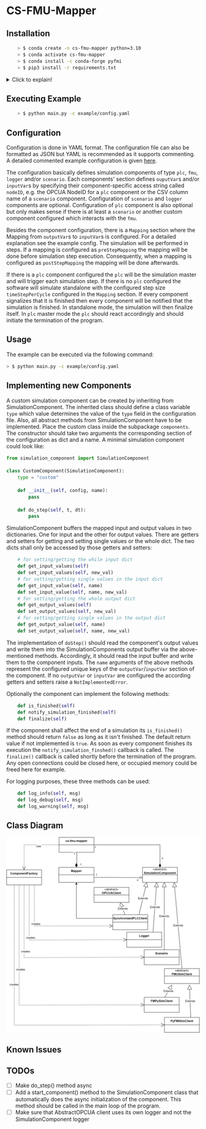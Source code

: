 # CS-FMU-Mapper

## Installation

```bash
    > $ conda create -n cs-fmu-mapper python=3.10
    > $ conda activate cs-fmu-mapper
    > $ conda install -c conda-forge pyfmi
    > $ pip3 install -r requirements.txt
```
<details>
    <summary>Click to explain!</summary>
    
    - creates a new conda environment named cs-fmu-mapper with Python version 3.10; both -n, --name will be accepted
    - activates the cs-fmu-mapper conda environment, making it the current working environment
    - installs the pyfmi package from the conda-forge channel into the currently active conda environment
    - uses pip to install the Python packages listed in the requirements.txt file into the currently active conda environment
</details>


## Executing Example

```bash
    > $ python main.py -c example/config.yaml
```

## Configuration

Configuration is done in YAML format. The configuration file can also be formatted as JSON but YAML is recommended as it supports commenting. A detailed commented example configuration is given [here](example/config.yaml).

The configuration basically defines simulation components of type `plc`, `fmu`, `logger` and/or `scenario`. Each components' section defines `ouputVar`s and/or `inputVar`s by specifying their component-specific access string called `nodeID`, e.g. the OPCUA NodeID for a `plc` component or the CSV column name of a `scenario` component. Configuration of `scenario` and `logger` components are optional. Configuration of `plc` component is also optional but only makes sense if there is at least a `scenario` or another custom component configured which interacts with the `fmu`.

Besides the component configuration, there is a `Mapping` section where the Mapping from `outputVar`s to `inputVar`s is configured. For a detailed explanation see the example config. The simulation will be performed in steps. If a mapping is configured as `preStepMapping` the mapping will be done before simulation step execution. Consequently, when a mapping is configured as `postStepMapping` the mapping will be done afterwards.

If there is a `plc` component configured the `plc` will be the simulation master and will trigger each simulation step. If there is no `plc` configured the software will simulate standalone with the configured step size `timeStepPerCycle` configured in the `Mapping` section. If every component signalizes that it is finished then every component will be notified that the simulation is finished. In standalone mode, the simulation will then finalize itself. In `plc` master mode the `plc` should react accordingly and should initiate the termination of the program.

## Usage

The example can be executed via the following command:

```bash
> $ python main.py -c example/config.yaml
```

## Implementing new Components

A custom simulation component can be created by inheriting from SimulationComponent. The inherited class should define a class variable `type` which value determines the value of the `type` field in the configuration file. Also, all abstract methods from SimulationComponent have to be implemented. Place the custom class inside the subpackage `components`. The constructor should take two arguments the corresponding section of the configuration as dict and a name. A minimal simulation component could look like:

```python
from simulation_component import SimulationComponent

class CustomComponent(SimulationComponent):
    type = "custom"

    def __init__(self, config, name):
        pass

    def do_step(self, t, dt):
        pass

```

SimulationComponent buffers the mapped input and output values in two dictionaries. One for input and the other for output values. There are getters and setters for getting and setting single values or the whole dict. The two dicts shall only be accessed by those getters and setters:

```python
    # for setting/getting the while input dict
    def get_input_values(self)
    def set_input_values(self, new_val)
    # for setting/getting single values in the input dict
    def get_input_value(self, name)
    def set_input_value(self, name, new_val)
    # for setting/getting the whole output dict
    def get_output_values(self)
    def set_output_values(self, new_val)
    # for setting/getting single values in the output dict
    def get_output_value(self, name)
    def set_output_value(self, name, new_val)

```

The implementation of `doStep()` should read the component's output values and write them into the SimulationComponents output buffer via the above-mentioned methods. Accordingly, it should read the input buffer and write them to the component inputs. The `name` arguments of the above methods represent the configured unique keys of the `outputVar`/`inputVar` section of the component. If no `outputVar` or `inputVar` are configured the according getters and setters raise a `NotImplementedError`.

Optionally the component can implement the following methods:

```python
    def is_finished(self)
    def notify_simulation_finished(self)
    def finalize(self)
```

If the component shall affect the end of a simulation its `is_finished()` method should return `false` as long as it isn't finished. The default return value if not implemented is `true`. As soon as every component finishes its execution the `notify_simulation_finshed()` callback is called. The `finalize()` callback is called shortly before the termination of the program. Any open connections could be closed here, or occupied memory could be freed here for example.

For logging purposes, these three methods can be used:

```python
    def log_info(self, msg)
    def log_debug(self, msg)
    def log_warning(self, msg)
```
## Class Diagram

![Class Diagram](img/class_diagram_cs_mapper.jpg)


## Known Issues

## TODOs

- [ ] Make do_step() method async
- [ ] Add a start_component() method to the SimulationComponent class that automatically does the async initialization of the component. This method should be called in the main loop of the program.
- [ ] Make sure that AbstractOPCUA client uses its own logger and not the SimulationComponent logger
